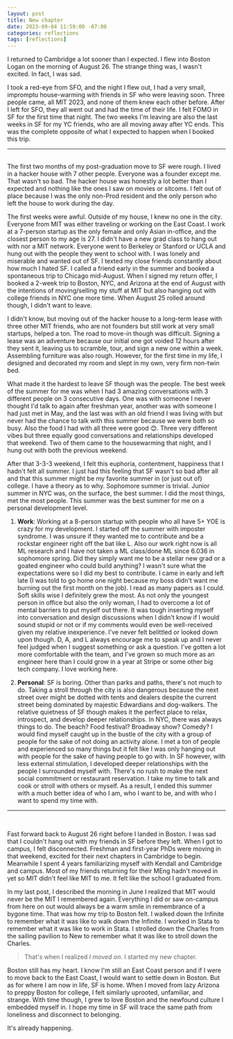 ```yaml
---
layout: post
title: New chapter
date: 2023-09-04 11:59:00 -07:00
categories: reflections
tags: [reflections]
---
```


I returned to Cambridge a lot sooner than I expected. I flew into Boston Logan on the morning of August 26. The strange thing was, I wasn't excited. In fact, I was sad. 

I took a red-eye from SFO, and the night I flew out, I had a very small, impromptu house-warming with friends in SF who were leaving soon. Three people came, all MIT 2023, and none of them knew each other before. After I left for SFO, they all went out and had the time of their life. I felt FOMO in SF for the first time that night. The two weeks I'm leaving are also the last weeks in SF for my YC friends, who are all moving away after YC ends. This was the complete opposite of what I expected to happen when I booked this trip.

---
<br>
The first two months of my post-graduation move to SF were rough. I lived in a hacker house with 7 other people. Everyone was a founder except me. That wasn't so bad. The hacker house was honestly a lot better than I expected and nothing like the ones I saw on movies or sitcoms. I felt out of place because I was the only non-Prod resident and the only person who left the house to work during the day. 

The first weeks were awful. Outside of my house, I knew no one in the city. Everyone from MIT was either traveling or working on the East Coast. I work at a 7-person startup as the only female and only Asian in-office, and the closest person to my age is 27. I didn't have a new grad class to hang out with nor a MIT network. Everyone went to Berkeley or Stanford or UCLA and hung out with the people they went to school with. I was lonely and miserable and wanted out of SF. I texted my close friends constantly about how much I hated SF. I called a friend early in the summer and booked a spontaneous trip to Chicago mid-August. When I signed my return offer, I booked a 2-week trip to Boston, NYC, and Arizona at the end of August with the intentions of moving/selling my stuff at MIT but also hanging out with college friends in NYC one more time. When August 25 rolled around though, I didn't want to leave.

I didn't know, but moving out of the hacker house to a long-term lease with three other MIT friends, who are not founders but still work at very small startups, helped a ton. The road to move-in though was difficult. Signing a lease was an adventure because our initial one got voided 12 hours after they sent it, leaving us to scramble, tour, and sign a new one within a week. Assembling furniture was also rough. However, for the first time in my life, I designed and decorated my room and slept in my own, very firm non-twin bed.   

What made it the hardest to leave SF though was the people. The best week of the summer for me was when I had 3 amazing conversations with 3 different people on 3 consecutive days. One was with someone I never thought I'd talk to again after freshman year, another was with someone I had just met in May, and the last was with an old friend I was living with but never had the chance to talk with this summer because we were both so busy. Also the food I had with all three were good 😊. Three very different vibes but three equally good conversations and relationships developed that weekend. Two of them came to the housewarming that night, and I hung out with both the previous weekend.

After that 3-3-3 weekend, I felt this euphoria, contentment, happiness that I hadn't felt all summer. I just had this feeling that SF wasn't so bad after all and that this summer might be my favorite summer in (or just out of) college. I have a theory as to why. Sophomore summer is trivial. Junior summer in NYC was, on the surface, the best summer. I did the most things, met the most people. This summer was the best summer for me on a personal development level.

1. **Work**: Working at a 8-person startup with people who all have 5+ YOE is crazy for my development. I started off the summer with imposter syndrome. I was unsure if they wanted me to contribute and be a rockstar engineer right off the bat like L. Also our work right now is all ML research and I have not taken a ML class/done ML since 6.036 in sophomore spring. Did they simply want me to be a stellar new grad or a goated engineer who could build anything? I wasn't sure what the expectations were so I did my best to contribute. I came in early and left late (I was told to go home one night because my boss didn't want me burning out the first month on the job). I read as many papers as I could. Soft skills wise I definitely grew the most. As not only the youngest person in office but also the only woman, I had to overcome a lot of mental barriers to put myself out there. It was tough inserting myself into conversation and design discussions when I didn't know if I would sound stupid or not or if my comments would even be well-received given my relative inexperience. I've never felt belittled or looked down upon though. D, A, and L always encourage me to speak up and I never feel judged when I suggest something or ask a question. I've gotten a lot more comfortable with the team, and I've grown so much more as an engineer here than I could grow in a year at Stripe or some other big tech company. I love working here.

2. **Personal**: SF is boring. Other than parks and paths, there's not much to do. Taking a stroll through the city is also dangerous because the next street over might be dotted with tents and dealers despite the current street being dominated by majestic Edwardians and dog-walkers. The relative quietness of SF though makes it the perfect place to relax, introspect, and develop deeper relationships. In NYC, there was always things to do. The beach? Food festival? Broadway show? Comedy? I would find myself caught up in the bustle of the city with a group of people for the sake of not doing an activity alone. I met a ton of people and experienced so many things but it felt like I was only hanging out with people for the sake of having people to go with. In SF however, with less external stimulation, I developed deeper relationships with the people I surrounded myself with. There's no rush to make the next social commitment or restaurant reservation. I take my time to talk and cook or stroll with others or myself. As a result, I ended this summer with a much better idea of who I am, who I want to be, and with who I want to spend my time with.

---
<br>

Fast forward back to August 26 right before I landed in Boston. I was sad that I couldn't hang out with my friends in SF before they left. When I got to campus, I felt disconnected. Freshman and first-year PhDs were moving in that weekend, excited for their next chapters in Cambridge to begin. Meanwhile I spent 4 years familiarizing myself with Kendall and Cambridge and campus. Most of my friends returning for their MEng hadn't moved in yet so MIT didn't feel like MIT to me. It felt like the school I graduated from. 

In my last post, I described the morning in June I realized that MIT would never be the MIT I remembered again. Everything I did or saw on-campus from here on out would always be a warm smile in remembrance of a bygone time. That was how my trip to Boston felt. I walked down the Infinite to remember what it was like to walk down the Infinite. I worked in Stata to remember what it was like to work in Stata. I strolled down the Charles from the sailing pavilion to New to remember what it was like to stroll down the Charles. 

> That's when I realized *I moved on*. I started my new chapter.

Boston still has my heart. I know I'm still an East Coast person and if I were to move back to the East Coast, I would want to settle down in Boston. But as for where I am now in life, SF is home. When I moved from lazy Arizona to preppy Boston for college, I felt similarly uprooted, unfamiliar, and strange. With time though, I grew to love Boston and the newfound culture I embedded myself in. I hope my time in SF will trace the same path from loneliness and disconnect to belonging.

It's already happening.